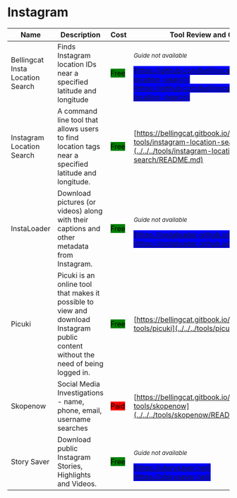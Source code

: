 # Instagram

| Name | Description | Cost | Tool Review and Guide |
| --- | --- | --- | --- |
| Bellingcat Insta Location Search | Finds Instagram location IDs near a specified latitude and longitude | <mark style="background-color:green;">Free</mark> | <p><sub><em>Guide not available</em></sub></p><mark style="background-color:blue;"> [https://github.com/bellingcat/instagram-location-search](https://github.com/bellingcat/instagram-location-search) </mark> |
| Instagram Location Search | A command line tool that allows users to find location tags near a specified latitude and longitude. | <mark style="background-color:green;">Free</mark> | [https://bellingcat.gitbook.io/toolkit/more/all-tools/instagram-location-search](../../../tools/instagram-location-search/README.md) |
| InstaLoader | Download pictures (or videos) along with their captions and other metadata from Instagram. | <mark style="background-color:green;">Free</mark> | <p><sub><em>Guide not available</em></sub></p><mark style="background-color:blue;"> [https://instaloader.github.io](https://instaloader.github.io) </mark> |
| Picuki | Picuki is an online tool that makes it possible to view and download Instagram public content without the need of being logged in. | <mark style="background-color:green;">Free</mark> | [https://bellingcat.gitbook.io/toolkit/more/all-tools/picuki](../../../tools/picuki/README.md) |
| Skopenow | Social Media Investigations - name, phone, email, username searches | <mark style="background-color:red;">Paid</mark> | [https://bellingcat.gitbook.io/toolkit/more/all-tools/skopenow](../../../tools/skopenow/README.md) |
| Story Saver | Download public Instagram Stories, Highlights and Videos. | <mark style="background-color:green;">Free</mark> | <p><sub><em>Guide not available</em></sub></p><mark style="background-color:blue;"> [https://storysaver.net](https://storysaver.net) </mark> |